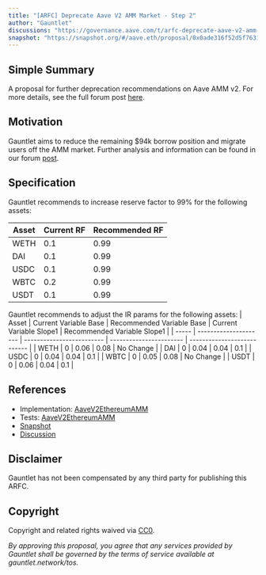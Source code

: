 ```yaml
---
title: "[ARFC] Deprecate Aave V2 AMM Market - Step 2"
author: "Gauntlet"
discussions: "https://governance.aave.com/t/arfc-deprecate-aave-v2-amm-market-step-2/16408/1"
snapshot: "https://snapshot.org/#/aave.eth/proposal/0x0ade316f52d5f763160ea15538a71a4682ae1b708864e8d33497d8de40ad9973"
---
```


## Simple Summary

A proposal for further deprecation recommendations on Aave AMM v2. For more details, see the full forum post [here](https://governance.aave.com/t/arfc-deprecate-aave-v2-amm-market-step-2/16408/2).

## Motivation

Gauntlet aims to reduce the remaining $94k borrow position and migrate users off the AMM market. Further analysis and information can be found in our forum [post](https://governance.aave.com/t/arfc-deprecate-aave-v2-amm-market-step-2/16408).

## Specification

Gauntlet recommends to increase reserve factor to 99% for the following assets:

| Asset | Current RF | Recommended RF |
| ----- | ---------- | -------------- |
| WETH  | 0.1        | 0.99           |
| DAI   | 0.1        | 0.99           |
| USDC  | 0.1        | 0.99           |
| WBTC  | 0.2        | 0.99           |
| USDT  | 0.1        | 0.99           |

Gauntlet recommends to adjust the IR params for the following assets:
| Asset | Current Variable Base | Recommended Variable Base | Current Variable Slope1 | Recommended Variable Slope1 |
| ----- | --------------------- | ------------------------- | ----------------------- | --------------------------- |
| WETH | 0 | 0.06 | 0.08 | No Change |
| DAI | 0 | 0.04 | 0.04 | 0.1 |
| USDC | 0 | 0.04 | 0.04 | 0.1 |
| WBTC | 0 | 0.05 | 0.08 | No Change |
| USDT | 0 | 0.06 | 0.04 | 0.1 |

## References

- Implementation: [AaveV2EthereumAMM](https://github.com/bgd-labs/aave-proposals-v3/blob/39189d59297210e893235715f70923ede3acfa07/src/20240205_AaveV2EthereumAMM_ARFCDeprecateAaveV2AMMMarketStep2/AaveV2EthereumAMM_ARFCDeprecateAaveV2AMMMarketStep2_20240205.sol)
- Tests: [AaveV2EthereumAMM](https://github.com/bgd-labs/aave-proposals-v3/blob/39189d59297210e893235715f70923ede3acfa07/src/20240205_AaveV2EthereumAMM_ARFCDeprecateAaveV2AMMMarketStep2/AaveV2EthereumAMM_ARFCDeprecateAaveV2AMMMarketStep2_20240205.t.sol)
- [Snapshot](https://snapshot.org/#/aave.eth/proposal/0x0ade316f52d5f763160ea15538a71a4682ae1b708864e8d33497d8de40ad9973)
- [Discussion](https://governance.aave.com/t/arfc-deprecate-aave-v2-amm-market-step-2/16408/1)

## Disclaimer

Gauntlet has not been compensated by any third party for publishing this ARFC.

## Copyright

Copyright and related rights waived via [CC0](https://creativecommons.org/publicdomain/zero/1.0/).

_By approving this proposal, you agree that any services provided by Gauntlet shall be governed by the terms of service available at gauntlet.network/tos._
